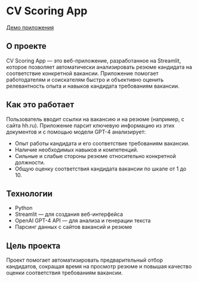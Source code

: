 # CV Scoring App

[Демо приложения](https://mefferthr.streamlit.app/)

## О проекте

CV Scoring App — это веб-приложение, разработанное на Streamlit, которое позволяет автоматически анализировать резюме кандидата на соответствие конкретной вакансии. Приложение помогает работодателям и соискателям быстро и объективно оценить релевантность опыта и навыков кандидата требованиям вакансии.

## Как это работает

Пользователь вводит ссылки на вакансию и на резюме (например, с сайта hh.ru). Приложение парсит ключевую информацию из этих документов и с помощью модели GPT-4 анализирует:

- Опыт работы кандидата и его соответствие требованиям вакансии.
- Наличие необходимых навыков и компетенций.
- Сильные и слабые стороны резюме относительно конкретной должности.
- Общую оценку соответствия кандидата вакансии по шкале от 1 до 10.
  
## Технологии

- Python  
- Streamlit — для создания веб-интерфейса  
- OpenAI GPT-4 API — для анализа и генерации текста  
- Парсинг данных с сайтов вакансий и резюме

## Цель проекта

Проект помогает автоматизировать предварительный отбор кандидатов, сокращая время на просмотр резюме и повышая качество оценки соответствия требованиям вакансии.

